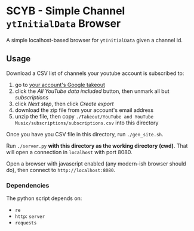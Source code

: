 # SCYB - Simple Channel `ytInitialData` Browser

A simple localhost-based browser for `ytInitialData` given a channel id.

## Usage

Download a CSV list of channels your youtube account is subscribed to:

1. go to [your account's
   Google takeout](https://takeout.google.com/takeout/custom/youtube)
2. click the *All YouTube data included* button, then unmark all but
   *subscriptions*
3. click *Next step*, then click *Create export*
4. download the zip file from your account's email address
5. unzip the file, then copy `./Takeout/YouTube and YouTube
   Music/subscriptions/subscriptions.csv` into this directory

Once you have you CSV file in this directory, run `./gen_site.sh`.

Run `./server.py` **with this directory as the working directory (cwd)**. That
will open a connection in `localhost` with port 8080.

Open a browser with javascript enabled (any modern-ish browser should do), then
connect to `http://localhost:8080`.

### Dependencies

The python script depends on:

- `re`
- `http`: `server`
- `requests`

